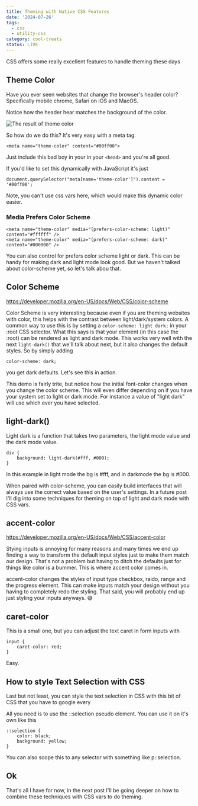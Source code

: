 ```yaml
---
title: Theming with Native CSS Features
date: '2024-07-26'
tags:
  - css
  - utility-css
category: cool-treats
status: LIVE
---
```

<script>
	import Basic from '$/demos/color-scheme/Basic.demo';
	import System from '$/demos/color-scheme/System.iframe.demo';
</script>


CSS offers some really excellent features to handle theming these days

<!-- excerpt -->

## Theme Color

<System />

Have you ever seen websites that change the browser's header color? Specifically mobile chrome, Safari on iOS and MacOS.

Notice how the header hear matches the background of the color.

![The result of theme color](/theme-color.png)

So how do we do this? It's very easy with a meta tag.

```
<meta name="theme-color" content="#00ff00">
```

Just include this bad boy in your in your `<head>` and you're all good.

If you'd like to set this dynamically with JavaScript it's just 

```
document.querySelector("meta[name='theme-color']").content = '#00ff00';
```

Note, you can't use css vars here, which would make this dynamic color easier.

### Media Prefers Color Scheme


```
<meta name="theme-color" media="(prefers-color-scheme: light)" content="#ffffff" />
<meta name="theme-color" media="(prefers-color-scheme: dark)" content="#000000" />
```

You can also control for prefers color scheme light or dark. This can be handy for making dark and light mode look good. But we haven't talked about color-scheme yet, so let's talk abou that.

## Color Scheme 

https://developer.mozilla.org/en-US/docs/Web/CSS/color-scheme

Color Scheme is very interesting because even if you are theming websites with color, this helps with the contrast between light/dark/system colors. A common way to use this is by setting a `color-scheme: light dark;` in your :root CSS selector. What this says is that your element (in this case the :root) can be rendered as light and dark mode. This works very well with the next `light-dark()` that we'll talk about next, but it also changes the default styles. So by simply adding

```
color-scheme: dark;
```

you get dark defaults. Let's see this in action.

<Basic />

This demo is fairly trite, but notice how the initial font-color changes when you change the color scheme. This will even differ depending on if you have your system set to light or dark mode. For instance a value of "light dark" will use which ever you have selected. 


## light-dark()

Light dark is a function that takes two parameters, the light mode value and the dark mode value.

```
div {
	background: light-dark(#fff, #000);
}

```

In this example in light mode the bg is #fff, and in darkmode the bg is #000.

When paired with color-scheme, you can easily build interfaces that will always use the correct value based on the user's settings. In a future post I'll dig into some techniques for theming on top of light and dark mode with CSS vars.


## accent-color

https://developer.mozilla.org/en-US/docs/Web/CSS/accent-color

Stying inputs is annoying for many reasons and many times we end up finding a way to transform the default input styles just to make them match our design. That's not a problem but having to ditch the defaults just for things like color is a bummer. This is where accent color comes in.

accent-color changes the styles of input type checkbox, raido, range and the progress element. This can make inputs match your design without you having to completely redo the styling. That said, you will probably end up just styling your inputs anyways. 😅

## caret-color

This is a small one, but you can adjust the text caret in form inputs with 

```
input {
	caret-color: red;
}

```
Easy.

## How to style Text Selection with CSS

Last but not least, you can style the text selection in CSS with this bit of CSS that you have to google every 

All you need is to use the ::selection pseudo element. You can use it on it's own like this

```
::selection {
	color: black;
	background: yellow;
}

```

You can also scope this to any selector with something like p::selection. 

## Ok

That's all I have for now, in the next post I'll be going deeper on how to combine these techniques with CSS vars to do theming.